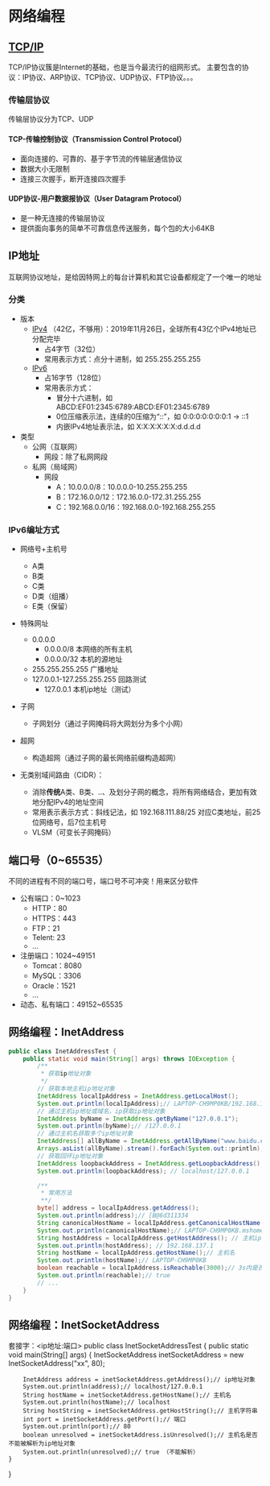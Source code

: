# 网络编程
## [TCP/IP](https://baike.baidu.com/item/tcp/ip%E5%8D%8F%E8%AE%AE%E7%B0%87/1137204)
TCP/IP协议簇是Internet的基础，也是当今最流行的组网形式。
主要包含的协议：IP协议、ARP协议、TCP协议、UDP协议、FTP协议。。。
### 传输层协议
传输层协议分为TCP、UDP
#### TCP-传输控制协议（Transmission Control Protocol）
- 面向连接的、可靠的、基于字节流的传输层通信协议
- 数据大小无限制
- 连接三次握手，断开连接四次握手

#### UDP协议-用户数据报协议（User Datagram Protocol）
- 是一种无连接的传输层协议
- 提供面向事务的简单不可靠信息传送服务，每个包的大小64KB

## IP地址
互联网协议地址，是给因特网上的每台计算机和其它设备都规定了一个唯一的地址
### 分类
- 版本
    - [IPv4](https://baike.baidu.com/item/IPv4) （42亿，不够用）：2019年11月26日，全球所有43亿个IPv4地址已分配完毕
        - 占4字节（32位）
        - 常用表示方式：点分十进制，如 255.255.255.255
    - [IPv6](https://baike.baidu.com/item/IPv6)
        - 占16字节（128位）
        - 常用表示方式：
            - 冒分十六进制，如 ABCD:EF01:2345:6789:ABCD:EF01:2345:6789
            - 0位压缩表示法，连续的0压缩为“::”，如  0:0:0:0:0:0:0:1 → ::1
            - 内嵌IPv4地址表示法，如 X:X:X:X:X:X:d.d.d.d
- 类型
    - 公网（互联网）
        - 网段：除了私网网段
    - 私网（局域网）
        - 网段
            - A：10.0.0.0/8：10.0.0.0-10.255.255.255
            - B：172.16.0.0/12：172.16.0.0-172.31.255.255
            - C：192.168.0.0/16：192.168.0.0-192.168.255.255

### IPv6编址方式
- 网络号+主机号
    - A类
    - B类
    - C类
    - D类（组播）
    - E类（保留）
- 特殊网址
    - 0.0.0.0
        - 0.0.0.0/8 本网络的所有主机
        - 0.0.0.0/32 本机的源地址
    - 255.255.255.255 广播地址
    - 127.0.0.1-127.255.255.255 回路测试
        - 127.0.0.1 本机ip地址（测试） 

- 子网
    - 子网划分（通过子网掩码将大网划分为多个小网）
- 超网
    - 构造超网（通过子网的最长网络前缀构造超网）
- 无类别域间路由（CIDR）：
    - 消除**传统**A类、B类、..、及划分子网的概念，将所有网络结合，更加有效地分配IPv4的地址空间
    - 常用表示表示方式：斜线记法，如 192.168.111.88/25 对应C类地址，前25位网络号，后7位主机号
    - VLSM（可变长子网掩码）
     

## 端口号（0~65535）
不同的进程有不同的端口号，端口号不可冲突！用来区分软件
- 公有端口：0~1023
    - HTTP：80
    - HTTPS：443
    - FTP：21
    - Telent: 23 
    - ...
- 注册端口：1024~49151
    - Tomcat：8080
    - MySQL：3306
    - Oracle：1521
    - ...
- 动态、私有端口：49152~65535


## 网络编程：InetAddress
```java
public class InetAddressTest {
    public static void main(String[] args) throws IOException {
        /**
         * 获取ip地址对象
         */
        // 获取本地主机ip地址对象
        InetAddress localIpAddress = InetAddress.getLocalHost();
        System.out.println(localIpAddress);// LAPTOP-CH9MP0KB/192.168.137.1
        // 通过主机ip地址或域名，ip获取ip地址对象
        InetAddress byName = InetAddress.getByName("127.0.0.1");
        System.out.println(byName);// /127.0.0.1
        // 通过主机名获取多个ip地址对象
        InetAddress[] allByName = InetAddress.getAllByName("www.baidu.com");
        Arrays.asList(allByName).stream().forEach(System.out::println); // www.baidu.com/182.61.200.6     www.baidu.com/182.61.200.7
        // 获取回环ip地址对象
        InetAddress loopbackAddress = InetAddress.getLoopbackAddress();
        System.out.println(loopbackAddress); // localhost/127.0.0.1

        /**
         * 常用方法
         **/
        byte[] address = localIpAddress.getAddress();
        System.out.println(address);// [B@6d311334
        String canonicalHostName = localIpAddress.getCanonicalHostName(); // 规范主机名
        System.out.println(canonicalHostName);// LAPTOP-CH9MP0KB.mshome.net
        String hostAddress = localIpAddress.getHostAddress(); // 主机ip地址
        System.out.println(hostAddress); // 192.168.137.1
        String hostName = localIpAddress.getHostName();// 主机名
        System.out.println(hostName);// LAPTOP-CH9MP0KB
        boolean reachable = localIpAddress.isReachable(3000);// 3s内是否可到达
        System.out.println(reachable);// true
        // ...
    }
}
```

## 网络编程：InetSocketAddress
套接字：<ip地址:端口>
public class InetSocketAddressTest {
    public static void main(String[] args) {
        InetSocketAddress inetSocketAddress = new InetSocketAddress("xx", 80);
        
        InetAddress address = inetSocketAddress.getAddress();// ip地址对象
        System.out.println(address);// localhost/127.0.0.1
        String hostName = inetSocketAddress.getHostName();// 主机名
        System.out.println(hostName);// localhost
        String hostString = inetSocketAddress.getHostString();// 主机字符串
        int port = inetSocketAddress.getPort();// 端口
        System.out.println(port);// 80
        boolean unresolved = inetSocketAddress.isUnresolved();// 主机名是否不能被解析为ip地址对象
        System.out.println(unresolved);// true （不能解析）
    }
}